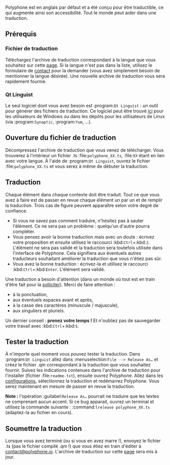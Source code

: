 Polyphone est en anglais par défaut et a été conçu pour être traductible, ce qui augmente ainsi son accessibilité.
Tout le monde peut aider dans une traduction.


## Prérequis


### Fichier de traduction


Téléchargez l'archive de traduction correspondant à la langue que vous souhaitez sur cette [page](software/translations).
Si la langue n'est pas dans la liste, utilisez le formulaire de [contact](contact) pour la demander (vous avez simplement besoin de mentionner la langue désirée).
Une nouvelle archive de traduction vous sera rapidement fournie.


### Qt Linguist


Le seul logiciel dont vous avez besoin est :program:`Qt Linguist`&nbsp;: un outil pour générer des fichiers de traduction.
Ce logiciel peut être trouvé <a href="https://github.com/thurask/Qt-Linguist/releases" target="_blank">ici</a> pour les utilisateurs de Windows ou dans les dépôts pour les utilisateurs de Linux (via :program:`Synaptic`, :program:`Yum`, …).


## Ouverture du fichier de traduction


Décompressez l'archive de traduction que vous venez de télécharger.
Vous trouverez à l'intérieur un fichier .ts :file:`polyphone_XX.ts`, :file:`XX` étant en lien avec votre langue.
À l'aide de :program:`Qt Linguist`, ouvrez le fichier :file:`polyphone_XX.ts` et vous serez à même de débuter la traduction.


## Traduction


Chaque élément dans chaque contexte doit être traduit.
Tout ce que vous avez à faire est de passer en revue chaque élément un par un et de remplir la traduction.
Trois cas de figure peuvent apparaître selon votre degré de confiance.

* Si vous ne savez pas comment traduire, n'hésitez pas à sauter l'élément.
  Ce ne sera pas un problème&nbsp;: quelqu'un d'autre pourra compléter.
* Vous pensez avoir la bonne traduction mais avec un doute&nbsp;: écrivez votre proposition et ensuite utilisez le raccourci :kbd:`Ctrl`+:kbd:`J`.
  L'élément ne sera pas validé et la traduction sera toutefois utilisée dans l'interface de Polyphone.
  Cela signifiera aux éventuels autres traducteurs souhaitant améliorer la traduction que vous n'étiez pas sûr.
* Vous avez la bonne traduction&nbsp;: écrivez-la et utilisez le raccourci :kbd:`Ctrl`+:kbd:`Enter`.
  L'élément sera validé.

Une traduction a besoin d'attention (dans un monde où tout est en train d'être fait pour la <a href="https://medium.com/thrive-global/how-technology-hijacks-peoples-minds-from-a-magician-and-google-s-design-ethicist-56d62ef5edf3" target="_blank">solliciter</a>).
Merci de faire attention&nbsp;:

* à la ponctuation,
* aux éventuels espaces avant et après,
* à la casse des caractères (minuscule / majuscule),
* aux singuliers et pluriels.

Un dernier conseil&nbsp;: **prenez votre temps&nbsp;!**
Et n'oubliez pas de sauvegarder votre travail avec :kbd:`Ctrl`+:kbd:`S`.


## Tester la traduction


À n'importe quel moment vous pouvez tester la traduction.
Dans :program:`Qt Linguist` allez dans :menuselection:`File --> Release As…` et créez le fichier .qm correspondant à la traduction que vous souhaitez fournir.
Suivez les indications contenues dans l'archive de traduction pour l'installer (fichier :file:`readme.txt`), ensuite ouvrez Polyphone.
Allez dans les [configurations](manual/settings.md#doc_interface), sélectionnez la traduction et redémarrez Polyphone.
Vous serez maintenant en mesure de passer en revue la traduction.

**Note&nbsp;:** l'opération :guilabel:`Release As…` pourrait ne traduire que les textes ne comprenant aucun accent. Si ce bug apparait, ouvrez un terminal et utilisez la commande suivante&nbsp;: :command:`lrelease polyphone_XX.ts` (adaptez-la au fichier en cours).


## Soumettre la traduction


Lorsque vous avez terminé (ou si vous en avez marre&nbsp;!), envoyez le fichier .ts (pas le fichier compilé .qm&nbsp;!) que vous étiez en train d'éditer à <contact@polyphone.io>.
L'archive de traduction sur cette [page](software/translations) sera mis à jour.